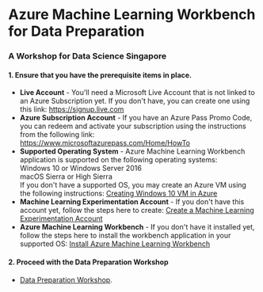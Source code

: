 # Azure Machine Learning Workbench for Data Preparation
### A Workshop for Data Science Singapore    

#### 1. Ensure that you have the prerequisite items in place.    
- **Live Account** - You'll need a Microsoft Live Account that is not linked to an Azure Subscription yet. If you don't have, you can create one using this link: https://signup.live.com
- **Azure Subscription Account** - If you have an Azure Pass Promo Code, you can redeem and activate your subscription using the instructions from the following link:    
https://www.microsoftazurepass.com/Home/HowTo
-  **Supported Operating System** - Azure Machine Learning Workbench application is supported on the following operating systems:    
Windows 10 or Windows Server 2016    
macOS Sierra or High Sierra    
If you don't have a supported OS, you may create an Azure VM using the following instructions: [Creating Windows 10 VM in Azure](/creating_win10_vm_in_azure.md)
- **Machine Learning Experimentation Account** - If you don't have this account yet, follow the steps here to create: [Create a Machine Learning Experimentation Account](/create-azure-ml-services-account.md)
- **Azure Machine Learning Workbench** - If you don't have it installed yet, follow the steps here to install the workbench application in your supported OS:  [Install Azure Machine Learning Workbench](/install-azure-ml-workbench.md)

#### 2. Proceed with the Data Preparation Workshop    
- [Data Preparation Workshop](/dataprep-workshop.md). 

